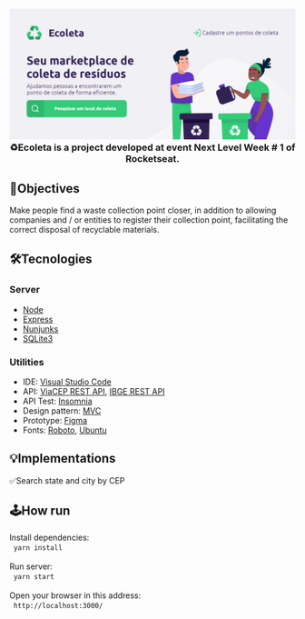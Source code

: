 <h3 align="center">
    <img src="screenshot-home.png">
    ♻️Ecoleta is a project developed at event Next Level Week # 1 of Rocketseat.
</h3>

## 🚀Objectives
Make people find a waste collection point closer, in addition to allowing companies and / or entities to register their collection point, facilitating the correct disposal of recyclable materials.

## 🛠️Tecnologies
### Server
<ul>
    <li><a href="https://nodejs.org/pt-br/">Node</a></li>
    <li><a href="https://expressjs.com/pt-br/">Express</a></li>
    <li><a href="https://mozilla.github.io/nunjucks/">Nunjunks</a></li>
    <li><a href="https://www.sqlite.org/index.html">SQLite3</a></li>
</ul>

###  Utilities
<ul>
    <li>IDE: <a href="https://code.visualstudio.com/">Visual Studio Code</a></li>
    <li>API: <a href="https://viacep.com.br/">ViaCEP REST API</a>, <a href="https://servicodados.ibge.gov.br/api/docs/localidades?versao=1#api-UFs-estadosUFGet">IBGE REST API</a></li>
    <li>API Test: <a href="https://insomnia.rest/">Insomnia</a></li>
    <li>Design pattern: <a href="https://www.devmedia.com.br/introducao-ao-padrao-mvc/29308">MVC</a></li>
    <li>Prototype: <a href="https://www.figma.com/file/fJBkiq6pITrL4infz9hwX7/Ecoleta?node-id=0%3A1">Figma</a></li>
    <li>Fonts: <a href="https://fonts.google.com/specimen/Roboto">Roboto</a>, <a href="https://fonts.google.com/specimen/Ubuntu?query=ubuntu">Ubuntu</a></li>
</ul>

## 💡Implementations

<p>✅Search state and city by CEP</p>

## 🕹️How run
Install dependencies:<br>
<code>
    yarn install
</code><br><br>
Run server:<br>
<code>
    yarn start
</code><br><br>
Open your browser in this address:<br>
<code>
    http://localhost:3000/
</code>

